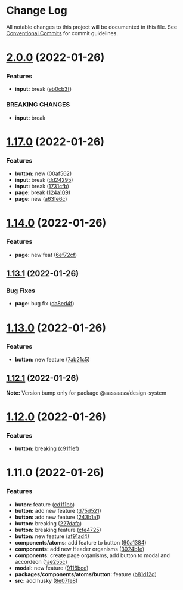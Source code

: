 # Change Log

All notable changes to this project will be documented in this file.
See [Conventional Commits](https://conventionalcommits.org) for commit guidelines.

# [2.0.0](https://github.com/har-sargis/lerna/compare/v1.17.0...v2.0.0) (2022-01-26)


### Features

* **input:** break ([eb0cb3f](https://github.com/har-sargis/lerna/commit/eb0cb3fe3356ffb178d2ac228d402fe007840759))


### BREAKING CHANGES

* **input:** break





# [1.17.0](https://github.com/har-sargis/lerna/compare/v1.14.0...v1.17.0) (2022-01-26)


### Features

* **button:** new ([00af562](https://github.com/har-sargis/lerna/commit/00af56203309bf20d00cd88b97bf5a00925f461e))
* **input:** break ([dd24295](https://github.com/har-sargis/lerna/commit/dd2429587fe841c5456aae1f4effad3bf17ee158))
* **input:** break ([1731cfb](https://github.com/har-sargis/lerna/commit/1731cfbaf6bae3f234116902abe0e31160e77af2))
* **page:** break ([124a109](https://github.com/har-sargis/lerna/commit/124a10986d37cbed45bb5d5107f0349c2e9eb395))
* **page:** new ([a63fe6c](https://github.com/har-sargis/lerna/commit/a63fe6c792327d6aeae7b2a46f0bad9f766591d7))





# [1.14.0](https://github.com/har-sargis/lerna/compare/v1.13.1...v1.14.0) (2022-01-26)


### Features

* **page:** new feat ([6ef72cf](https://github.com/har-sargis/lerna/commit/6ef72cfcf4325d7fe8112e995057aee8ee40da73))





## [1.13.1](https://github.com/har-sargis/lerna/compare/v1.13.0...v1.13.1) (2022-01-26)


### Bug Fixes

* **page:** bug fix ([da8ed4f](https://github.com/har-sargis/lerna/commit/da8ed4fae1cd373c8ea2677b4db459492c9b0c11))





# [1.13.0](https://github.com/har-sargis/lerna/compare/v1.12.1...v1.13.0) (2022-01-26)


### Features

* **button:** new feature ([7ab21c5](https://github.com/har-sargis/lerna/commit/7ab21c5cdf9b65eaf6d2e667307a108de7c41622))





## [1.12.1](https://github.com/har-sargis/lerna/compare/v1.12.0...v1.12.1) (2022-01-26)

**Note:** Version bump only for package @aassaass/design-system





# [1.12.0](https://github.com/har-sargis/lerna/compare/v1.11.0...v1.12.0) (2022-01-26)


### Features

* **button:** breaking ([c91f1ef](https://github.com/har-sargis/lerna/commit/c91f1ef54df3d86106664ea6dd9f262b5483b508))





# 1.11.0 (2022-01-26)


### Features

* **buton:** feature ([cd1f1bb](https://github.com/har-sargis/lerna/commit/cd1f1bb41c34c1eec61b9461fff77d480ff8d1c8))
* **button:** add new feature ([d75d521](https://github.com/har-sargis/lerna/commit/d75d5216a0223833cca0a5abd1a92b9e27f1ed7f))
* **button:** add new feature ([243b1a1](https://github.com/har-sargis/lerna/commit/243b1a118e5b63dade81374f352c4061de228255))
* **button:** breaking ([227dafa](https://github.com/har-sargis/lerna/commit/227dafa9a0f00a7f850f3928e5654a4dfa92ace6))
* **button:** breaking feature ([cfe4725](https://github.com/har-sargis/lerna/commit/cfe4725979484e40686f39a30e2a85848000235c))
* **button:** new feature ([af91ad4](https://github.com/har-sargis/lerna/commit/af91ad41510c4118108b1a6b9974f746ccbad436))
* **components/atoms:** add feature to button ([90a1384](https://github.com/har-sargis/lerna/commit/90a1384e04fa92286d88c3fe785e654d1ad9c714))
* **components:** add new Header organisms ([3024b1e](https://github.com/har-sargis/lerna/commit/3024b1e6e3384f579a4848e8a6c05c4b99863662))
* **components:** create page organisms, add button to modal and accordeon ([1ae255c](https://github.com/har-sargis/lerna/commit/1ae255c6874ba77b4c71645975dafa402ef5d0c0))
* **modal:** new feature ([9116bce](https://github.com/har-sargis/lerna/commit/9116bcee3fb5e9caa31442c96f5e37d79bd9c3a8))
* **packages/components/atoms/button:** feature ([b81d12d](https://github.com/har-sargis/lerna/commit/b81d12def6b1fdb562599929db232ee23ffc1429))
* **src:** add husky ([8e07fe8](https://github.com/har-sargis/lerna/commit/8e07fe875ed43a80307183352c9072bce9c58c04))
